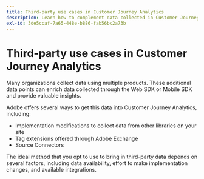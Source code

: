 ```yaml
---
title: Third-party use cases in Customer Journey Analytics
description: Learn how to complement data collected in Customer Journey Analytics with data collected from products outside of Adobe.
exl-id: 3de5ccaf-7a65-448e-b886-fab56bc2a73b
---
```

# Third-party use cases in Customer Journey Analytics

Many organizations collect data using multiple products. These additional data points can enrich data collected through the Web SDK or Mobile SDK and provide valuable insights.

Adobe offers several ways to get this data into Customer Journey Analytics, including:

* Implementation modifications to collect data from other libraries on your site
* Tag extensions offered through Adobe Exchange
* Source Connectors

The ideal method that you opt to use to bring in third-party data depends on several factors, including data availability, effort to make implementation changes, and available integrations.
